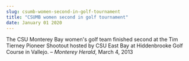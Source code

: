 ```yaml
---
slug: csumb-women-second-in-golf-tournament
title: "CSUMB women second in golf tournament"
date: January 01 2020
---
```


 
<p>
  The CSU Monterey Bay women's golf team finished second at the Tim Tierney
  Pioneer Shootout hosted by CSU East Bay at Hiddenbrooke Golf Course in
  Vallejo. – <em>Monterey Herald</em>, March 4, 2013
</p>
 
